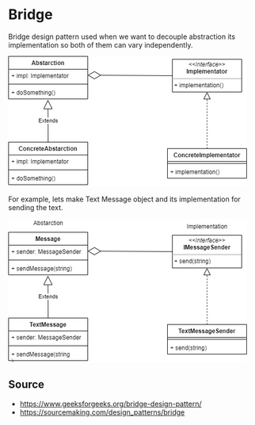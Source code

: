 # Bridge

Bridge design pattern used when we want to decouple abstraction its implementation so both of them can vary independently.

![base](img/base.jpg)

For example, lets make Text Message object and its implementation for sending the text.

![example](img/example.jpg)

## Source
- https://www.geeksforgeeks.org/bridge-design-pattern/
- https://sourcemaking.com/design_patterns/bridge